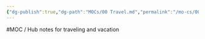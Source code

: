 ```yaml
---
{"dg-publish":true,"dg-path":"MOCs/00 Travel.md","permalink":"/mo-cs/00-travel/","title":"00 Travel","updated":"2023-10-15T11:04:07.570+08:00"}
---
```



#MOC / Hub notes for traveling and vacation
